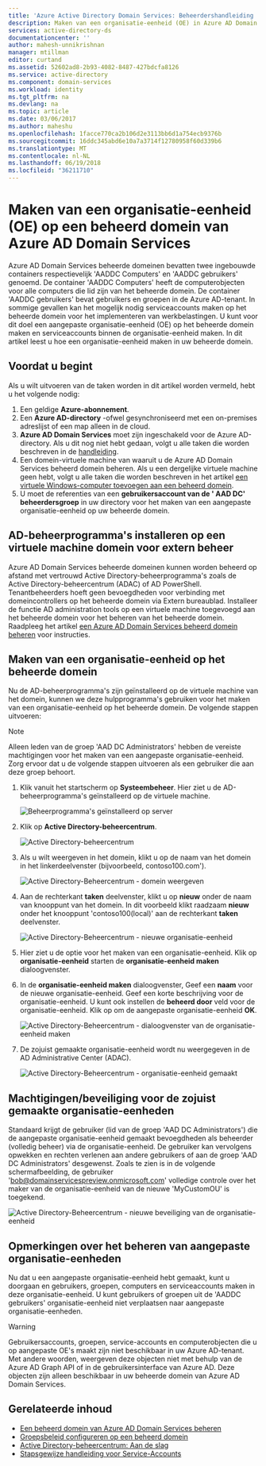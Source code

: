 ```yaml
---
title: 'Azure Active Directory Domain Services: Beheerdershandleiding | Microsoft Docs'
description: Maken van een organisatie-eenheid (OE) in Azure AD Domain Services beheerd-domeinen
services: active-directory-ds
documentationcenter: ''
author: mahesh-unnikrishnan
manager: mtillman
editor: curtand
ms.assetid: 52602ad8-2b93-4082-8487-427bdcfa8126
ms.service: active-directory
ms.component: domain-services
ms.workload: identity
ms.tgt_pltfrm: na
ms.devlang: na
ms.topic: article
ms.date: 03/06/2017
ms.author: maheshu
ms.openlocfilehash: 1facce770ca2b106d2e3113bb6d1a754ecb9376b
ms.sourcegitcommit: 16ddc345abd6e10a7a3714f12780958f60d339b6
ms.translationtype: MT
ms.contentlocale: nl-NL
ms.lasthandoff: 06/19/2018
ms.locfileid: "36211710"
---
```

# <a name="create-an-organizational-unit-ou-on-an-azure-ad-domain-services-managed-domain"></a>Maken van een organisatie-eenheid (OE) op een beheerd domein van Azure AD Domain Services
Azure AD Domain Services beheerde domeinen bevatten twee ingebouwde containers respectievelijk 'AADDC Computers' en 'AADDC gebruikers' genoemd. De container 'AADDC Computers' heeft de computerobjecten voor alle computers die lid zijn van het beheerde domein. De container 'AADDC gebruikers' bevat gebruikers en groepen in de Azure AD-tenant. In sommige gevallen kan het mogelijk nodig serviceaccounts maken op het beheerde domein voor het implementeren van werkbelastingen. U kunt voor dit doel een aangepaste organisatie-eenheid (OE) op het beheerde domein maken en serviceaccounts binnen de organisatie-eenheid maken. In dit artikel leest u hoe een organisatie-eenheid maken in uw beheerde domein.

## <a name="before-you-begin"></a>Voordat u begint
Als u wilt uitvoeren van de taken worden in dit artikel worden vermeld, hebt u het volgende nodig:

1. Een geldige **Azure-abonnement**.
2. Een **Azure AD-directory** -ofwel gesynchroniseerd met een on-premises adreslijst of een map alleen in de cloud.
3. **Azure AD Domain Services** moet zijn ingeschakeld voor de Azure AD-directory. Als u dit nog niet hebt gedaan, volgt u alle taken die worden beschreven in de [handleiding](active-directory-ds-getting-started.md).
4. Een domein-virtuele machine van waaruit u de Azure AD Domain Services beheerd domein beheren. Als u een dergelijke virtuele machine geen hebt, volgt u alle taken die worden beschreven in het artikel [een virtuele Windows-computer toevoegen aan een beheerd domein](active-directory-ds-admin-guide-join-windows-vm.md).
5. U moet de referenties van een **gebruikersaccount van de ' AAD DC' beheerdersgroep** in uw directory voor het maken van een aangepaste organisatie-eenheid op uw beheerde domein.

## <a name="install-ad-administration-tools-on-a-domain-joined-virtual-machine-for-remote-administration"></a>AD-beheerprogramma's installeren op een virtuele machine domein voor extern beheer
Azure AD Domain Services beheerde domeinen kunnen worden beheerd op afstand met vertrouwd Active Directory-beheerprogramma's zoals de Active Directory-beheercentrum (ADAC) of AD PowerShell. Tenantbeheerders hoeft geen bevoegdheden voor verbinding met domeincontrollers op het beheerde domein via Extern bureaublad. Installeer de functie AD administration tools op een virtuele machine toegevoegd aan het beheerde domein voor het beheren van het beheerde domein. Raadpleeg het artikel [een Azure AD Domain Services beheerd domein beheren](active-directory-ds-admin-guide-administer-domain.md) voor instructies.

## <a name="create-an-organizational-unit-on-the-managed-domain"></a>Maken van een organisatie-eenheid op het beheerde domein
Nu de AD-beheerprogramma's zijn geïnstalleerd op de virtuele machine van het domein, kunnen we deze hulpprogramma's gebruiken voor het maken van een organisatie-eenheid op het beheerde domein. De volgende stappen uitvoeren:

> [!NOTE]
> Alleen leden van de groep 'AAD DC Administrators' hebben de vereiste machtigingen voor het maken van een aangepaste organisatie-eenheid. Zorg ervoor dat u de volgende stappen uitvoeren als een gebruiker die aan deze groep behoort.
>
>

1. Klik vanuit het startscherm op **Systeembeheer**. Hier ziet u de AD-beheerprogramma's geïnstalleerd op de virtuele machine.

    ![Beheerprogramma's geïnstalleerd op server](./media/active-directory-domain-services-admin-guide/install-rsat-admin-tools-installed.png)
2. Klik op **Active Directory-beheercentrum**.

    ![Active Directory-beheercentrum](./media/active-directory-domain-services-admin-guide/adac-overview.png)
3. Als u wilt weergeven in het domein, klikt u op de naam van het domein in het linkerdeelvenster (bijvoorbeeld, contoso100.com').

    ![Active Directory-Beheercentrum - domein weergeven](./media/active-directory-domain-services-admin-guide/create-ou-adac-overview.png)
4. Aan de rechterkant **taken** deelvenster, klikt u op **nieuw** onder de naam van knooppunt van het domein. In dit voorbeeld klikt raadzaam **nieuw** onder het knooppunt 'contoso100(local)' aan de rechterkant **taken** deelvenster.

    ![Active Directory-Beheercentrum - nieuwe organisatie-eenheid](./media/active-directory-domain-services-admin-guide/create-ou-adac-new-ou.png)
5. Hier ziet u de optie voor het maken van een organisatie-eenheid. Klik op **organisatie-eenheid** starten de **organisatie-eenheid maken** dialoogvenster.
6. In de **organisatie-eenheid maken** dialoogvenster, Geef een **naam** voor de nieuwe organisatie-eenheid. Geef een korte beschrijving voor de organisatie-eenheid. U kunt ook instellen de **beheerd door** veld voor de organisatie-eenheid. Klik op om de aangepaste organisatie-eenheid **OK**.

    ![Active Directory-Beheercentrum - dialoogvenster van de organisatie-eenheid maken](./media/active-directory-domain-services-admin-guide/create-ou-dialog.png)
7. De zojuist gemaakte organisatie-eenheid wordt nu weergegeven in de AD Administrative Center (ADAC).

    ![Active Directory-Beheercentrum - organisatie-eenheid gemaakt](./media/active-directory-domain-services-admin-guide/create-ou-done.png)

## <a name="permissionssecurity-for-newly-created-ous"></a>Machtigingen/beveiliging voor de zojuist gemaakte organisatie-eenheden
Standaard krijgt de gebruiker (lid van de groep 'AAD DC Administrators') die de aangepaste organisatie-eenheid gemaakt bevoegdheden als beheerder (volledig beheer) via de organisatie-eenheid. De gebruiker kan vervolgens opwekken en rechten verlenen aan andere gebruikers of aan de groep 'AAD DC Administrators' desgewenst. Zoals te zien is in de volgende schermafbeelding, de gebruiker 'bob@domainservicespreview.onmicrosoft.com' volledige controle over het maker van de organisatie-eenheid van de nieuwe 'MyCustomOU' is toegekend.

 ![Active Directory-Beheercentrum - nieuwe beveiliging van de organisatie-eenheid](./media/active-directory-domain-services-admin-guide/create-ou-permissions.png)

## <a name="notes-on-administering-custom-ous"></a>Opmerkingen over het beheren van aangepaste organisatie-eenheden
Nu dat u een aangepaste organisatie-eenheid hebt gemaakt, kunt u doorgaan en gebruikers, groepen, computers en serviceaccounts maken in deze organisatie-eenheid. U kunt gebruikers of groepen uit de 'AADDC gebruikers' organisatie-eenheid niet verplaatsen naar aangepaste organisatie-eenheden.

> [!WARNING]
> Gebruikersaccounts, groepen, service-accounts en computerobjecten die u op aangepaste OE's maakt zijn niet beschikbaar in uw Azure AD-tenant. Met andere woorden, weergeven deze objecten niet met behulp van de Azure AD Graph API of in de gebruikersinterface van Azure AD. Deze objecten zijn alleen beschikbaar in uw beheerde domein van Azure AD Domain Services.
>
>

## <a name="related-content"></a>Gerelateerde inhoud
* [Een beheerd domein van Azure AD Domain Services beheren](active-directory-ds-admin-guide-administer-domain.md)
* [Groepsbeleid configureren op een beheerd domein](active-directory-ds-admin-guide-administer-group-policy.md)
* [Active Directory-beheercentrum: Aan de slag](https://technet.microsoft.com/library/dd560651.aspx)
* [Stapsgewijze handleiding voor Service-Accounts](https://technet.microsoft.com/library/dd548356.aspx)
